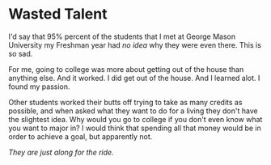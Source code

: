 # Wasted Talent

  I'd say that 95% percent of the students that I met at George Mason University my Freshman year had *no idea* why they were even there. This is so sad.

 For me, going to college was more about getting out of the house than anything else. And it worked. I did get out of the house. And I learned alot. I found my passion.

 Other students worked their butts off trying to take as many credits as possible, and when asked what they want to do for a living they don't have the slightest idea. Why would you go to college if you don't even know what you want to major in? I would think that spending all that money would be in order to achieve a goal, but apparently not.

 *They are just along for the ride.*

  